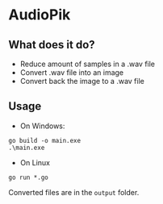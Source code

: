 # AudioPik

## What does it do?
* Reduce amount of samples in a .wav file
* Convert .wav file into an image
* Convert back the image to a .wav file

## Usage
* On Windows:
```
go build -o main.exe
.\main.exe
```

* On Linux
```
go run *.go
```

Converted files are in the `output` folder.